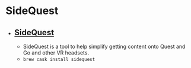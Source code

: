 # SideQuest
- [SideQuest](https://sidequestvr.com/)
  - 
  - SideQuest is a tool to help simplify getting content onto Quest and Go and other VR headsets.
  - `brew cask install sidequest`
